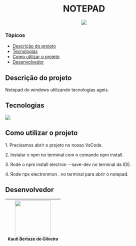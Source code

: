 <h1 align="center">NOTEPAD</h1>

<p align="center">
<img loading="lazy" src="http://img.shields.io/static/v1?label=STATUS&message=EM%20ANDAMENTO&color=BLUE&style=for-the-badge"/>
</p>

### Tópicos

- [Descrição do projeto](#descrição-do-projeto)
- [Tecnologias](#tecnologias)
- [Como utilizar o projeto](#como-utilizar-o-projeto)
- [Desenvolvedor](#desenvolvedor)

## Descrição do projeto

<p>Notepad do windows utilizando tecnologias ageis.</p>

## Tecnologias

<div width="140px">
    <img src="https://skillicons.dev/icons?i=javascript,electron,html,css" />
</div>

## Como utilizar o projeto

<p>1. Precisamos abrir o projeto no nosso VsCode.</p>
<p>2. Instalar o npm no terminal com o comando npm install.</p>
<p>3. Rode o npm install electron --save-dev no terminal da IDE.</p>
<p>4. Rode npx electronmon . no terminal para abrir o notepad.</p>

## Desenvolvedor

| [<img src="https://avatars.githubusercontent.com/u/69527468?v=4" width=115><br><sub>Kauê Bertaze de Oliveira</sub>](https://github.com/KaueTTS) |
| :---:
